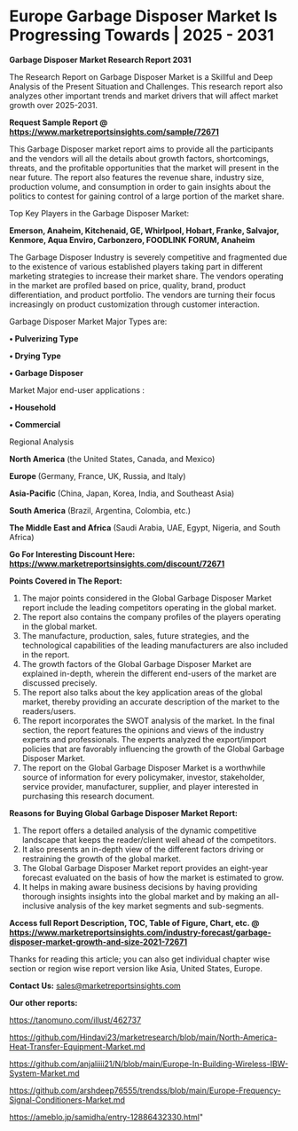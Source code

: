 # Europe Garbage Disposer Market Is Progressing Towards | 2025 - 2031

<strong>Garbage Disposer Market Research Report 2031</strong>

The Research Report on Garbage Disposer Market is a Skillful and Deep Analysis of the Present Situation and Challenges. This research report also analyzes other important trends and market drivers that will affect market growth over 2025-2031.

<strong>Request Sample Report @ <a href=https://www.marketreportsinsights.com/sample/72671>https://www.marketreportsinsights.com/sample/72671</a></strong>

This Garbage Disposer market report aims to provide all the participants and the vendors will all the details about growth factors, shortcomings, threats, and the profitable opportunities that the market will present in the near future. The report also features the revenue share, industry size, production volume, and consumption in order to gain insights about the politics to contest for gaining control of a large portion of the market share.

Top Key Players in the Garbage Disposer Market:

<strong>Emerson, Anaheim, Kitchenaid, GE, Whirlpool, Hobart, Franke, Salvajor, Kenmore, Aqua Enviro, Carbonzero, FOODLINK FORUM, Anaheim</strong>

The Garbage Disposer Industry is severely competitive and fragmented due to the existence of various established players taking part in different marketing strategies to increase their market share. The vendors operating in the market are profiled based on price, quality, brand, product differentiation, and product portfolio. The vendors are turning their focus increasingly on product customization through customer interaction.

Garbage Disposer Market Major Types are:

<strong>• Pulverizing Type

• Drying Type

• Garbage Disposer</strong>

Market Major end-user applications :

<strong>• Household

• Commercial</strong>

Regional Analysis

</u><strong><b>North America</b></strong> (the United States, Canada, and Mexico)

<strong><b>Europe </b></strong>(Germany, France, UK, Russia, and Italy)

<strong><b>Asia-Pacific</b></strong> (China, Japan, Korea, India, and Southeast Asia)

<strong><b>South America</b></strong> (Brazil, Argentina, Colombia, etc.)

<strong><b>The Middle East and Africa</b></strong> (Saudi Arabia, UAE, Egypt, Nigeria, and South Africa)

<strong>Go For Interesting Discount Here: <a href=https://www.marketreportsinsights.com/discount/72671>https://www.marketreportsinsights.com/discount/72671</a></strong>

<strong>Points Covered in The Report:</strong>
<ol>
  <li>The major points considered in the Global Garbage Disposer Market report include the leading competitors operating in the global market.</li>
  <li>The report also contains the company profiles of the players operating in the global market.</li>
  <li>The manufacture, production, sales, future strategies, and the technological capabilities of the leading manufacturers are also included in the report.</li>
  <li>The growth factors of the Global Garbage Disposer Market are explained in-depth, wherein the different end-users of the market are discussed precisely.</li>
  <li>The report also talks about the key application areas of the global market, thereby providing an accurate description of the market to the readers/users.</li>
  <li>The report incorporates the SWOT analysis of the market. In the final section, the report features the opinions and views of the industry experts and professionals. The experts analyzed the export/import policies that are favorably influencing the growth of the Global Garbage Disposer Market.</li>
  <li>The report on the Global Garbage Disposer Market is a worthwhile source of information for every policymaker, investor, stakeholder, service provider, manufacturer, supplier, and player interested in purchasing this research document.</li>
</ol>
<strong>Reasons for Buying Global Garbage Disposer Market Report:</strong>

<ol>
  <li>The report offers a detailed analysis of the dynamic competitive landscape that keeps the reader/client well ahead of the competitors.</li>
  <li>It also presents an in-depth view of the different factors driving or restraining the growth of the global market.</li>
  <li>The Global Garbage Disposer Market report provides an eight-year forecast evaluated on the basis of how the market is estimated to grow.</li>
  <li>It helps in making aware business decisions by having providing thorough insights insights into the global market and by making an all-inclusive analysis of the key market segments and sub-segments.</li>
</ol>
<strong>Access full Report Description, TOC, Table of Figure, Chart, etc. @ <a href=https://www.marketreportsinsights.com/industry-forecast/garbage-disposer-market-growth-and-size-2021-72671>https://www.marketreportsinsights.com/industry-forecast/garbage-disposer-market-growth-and-size-2021-72671</a></strong>


Thanks for reading this article; you can also get individual chapter wise section or region wise report version like Asia, United States, Europe.

<strong>Contact Us:</strong>
sales@marketreportsinsights.com

<strong>Our other reports:</strong>

<a href=https://tanomuno.com/illust/462737>https://tanomuno.com/illust/462737</a>

<a href=https://github.com/Hindavi23/marketresearch/blob/main/North-America-Heat-Transfer-Equipment-Market.md>https://github.com/Hindavi23/marketresearch/blob/main/North-America-Heat-Transfer-Equipment-Market.md</a>

<a href=https://github.com/anjaliiii21/N/blob/main/Europe-In-Building-Wireless-IBW-System-Market.md>https://github.com/anjaliiii21/N/blob/main/Europe-In-Building-Wireless-IBW-System-Market.md</a>

<a href=https://github.com/arshdeep76555/trendss/blob/main/Europe-Frequency-Signal-Conditioners-Market.md>https://github.com/arshdeep76555/trendss/blob/main/Europe-Frequency-Signal-Conditioners-Market.md</a>

<a href=https://ameblo.jp/samidha/entry-12886432330.html>https://ameblo.jp/samidha/entry-12886432330.html</a>"
